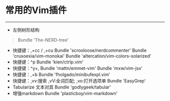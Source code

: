 # 常用的Vim插件
------------------
* 左侧树形结构
> Bundle 'The-NERD-tree'
* 快捷键：,+cc / ,+cu
Bundle 'scrooloose/nerdcommenter'
Bundle 'crusoexia/vim-monokai'
Bundle 'altercation/vim-colors-solarized'
* 快捷键：^p
Bundle 'kien/ctrlp.vim'
* 快捷键：^y+,
Bundle 'mattn/emmet-vim'
Bundle 'mxw/vim-jsx'
* 快捷键：,+b
Bundle 'fholgado/minibufexpl.vim'
* 快捷键：,vv:搜索 ,vV:全词匹配; ,vo:打开选项单
Bundle 'EasyGrep'
* Tabularize 文本对其
Bundle 'godlygeek/tabular'
* 增强markdown
Bundle 'plasticboy/vim-markdown'

